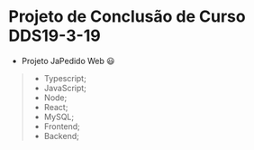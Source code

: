 # Projeto de Conclusão de Curso DDS19-3-19

* Projeto JaPedido Web :smiley:

> - Typescript;
> - JavaScript;
> - Node;
> - React;
> - MySQL;
> - Frontend;
> - Backend;